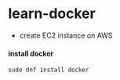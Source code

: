# learn-docker
- create EC2 instance on AWS

#### install docker
```text
sudo dnf install docker
```

